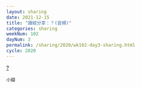 ```yaml
---
layout: sharing
date: 2021-12-15
title: "讀經分享：？(音頻)"
categories: sharing
weekNum: 102
dayNum: 3
permalink: /sharing/2020/wk102-day3-sharing.html
cycle: 2020
---
```


[?](/media/sharing/2020/wk102/2021-12-15-bin.m4a)

`小錢`
